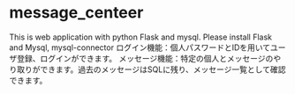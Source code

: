 # message_centeer
This is web application with python Flask and mysql.
Please install Flask and Mysql, mysql-connector
ログイン機能：個人パスワードとIDを用いてユーザ登録、ログインができます。
メッセージ機能：特定の個人とメッセージのやり取りができます。過去のメッセージはSQLに残り、メッセージ一覧として確認できます。

